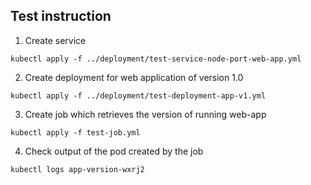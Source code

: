 ## Test instruction
1. Create service
```
kubectl apply -f ../deployment/test-service-node-port-web-app.yml
```
2. Create deployment for web application of version 1.0
```
kubectl apply -f ../deployment/test-deployment-app-v1.yml
```
3. Create job which retrieves the version of running web-app
```
kubectl apply -f test-job.yml
```
4. Check output of the pod created by the job
```
kubectl logs app-version-wxrj2
```
